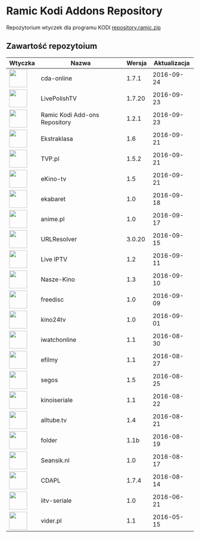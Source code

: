 # Ramic Kodi Addons Repository
Repozytorium wtyczek dla programu KODI
[repository.ramic.zip](https://github.com/ramicspa/kodi/raw/master/repository.ramic.zip)
## Zawartość repozytoium
|Wtyczka|Nazwa|Wersja|Aktualizacja|
|---|---|---|---|
|<img src="https://offshoregit.com/ramicspa/kodi/zips/plugin.video.cdaonline/icon.png" width="48">|cda-online|1.7.1|2016-09-24
|<img src="https://offshoregit.com/ramicspa/kodi/zips/plugin.video.LivePolishTV/icon.png" width="48">|LivePolishTV|1.7.20|2016-09-23
|<img src="https://offshoregit.com/ramicspa/kodi/zips/repository.ramic/icon.png" width="48">|Ramic Kodi Add-ons Repository|1.2.1|2016-09-23
|<img src="https://offshoregit.com/ramicspa/kodi/zips/plugin.video.ekstraklasa/icon.png" width="48">|Ekstraklasa|1.6|2016-09-21
|<img src="https://offshoregit.com/ramicspa/kodi/zips/plugin.video.TVP.pl/icon.png" width="48">|TVP.pl|1.5.2|2016-09-21
|<img src="https://offshoregit.com/ramicspa/kodi/zips/plugin.video.ekinotv/icon.png" width="48">|eKino-tv|1.5|2016-09-21
|<img src="https://offshoregit.com/ramicspa/kodi/zips/plugin.video.ekabaretpl/icon.png" width="48">|ekabaret|1.0|2016-09-18
|<img src="https://offshoregit.com/ramicspa/kodi/zips/plugin.video.anime.pl/icon.png" width="48">|anime.pl|1.0|2016-09-17
|<img src="https://offshoregit.com/ramicspa/kodi/zips/script.module.urlresolver/icon.png" width="48">|URLResolver|3.0.20|2016-09-15
|<img src="https://offshoregit.com/ramicspa/kodi/zips/plugin.video.LiveIPTV/icon.png" width="48">|Live IPTV|1.2|2016-09-11
|<img src="https://offshoregit.com/ramicspa/kodi/zips/plugin.video.naszekino/icon.png" width="48">|Nasze-Kino|1.3|2016-09-10
|<img src="https://offshoregit.com/ramicspa/kodi/zips/plugin.video.freedisc.pl/icon.png" width="48">|freedisc|1.0|2016-09-09
|<img src="https://offshoregit.com/ramicspa/kodi/zips/plugin.video.kino24tv/icon.png" width="48">|kino24tv|1.0|2016-09-01
|<img src="https://offshoregit.com/ramicspa/kodi/zips/plugin.video.iwatchonline/icon.png" width="48">|iwatchonline|1.1|2016-08-30
|<img src="https://offshoregit.com/ramicspa/kodi/zips/plugin.video.efilmy/icon.png" width="48">|efilmy|1.1|2016-08-27
|<img src="https://offshoregit.com/ramicspa/kodi/zips/plugin.video.segos/icon.png" width="48">|segos|1.5|2016-08-25
|<img src="https://offshoregit.com/ramicspa/kodi/zips/plugin.video.kinoiseriale/icon.png" width="48">|kinoiseriale|1.1|2016-08-22
|<img src="https://offshoregit.com/ramicspa/kodi/zips/plugin.video.alltube.tv/icon.png" width="48">|alltube.tv|1.4|2016-08-21
|<img src="https://offshoregit.com/ramicspa/kodi/zips/plugin.video.folderramic/icon.png" width="48">|folder|1.1b|2016-08-19
|<img src="https://offshoregit.com/ramicspa/kodi/zips/plugin.video.seansik.nl/icon.png" width="48">|Seansik.nl|1.0|2016-08-17
|<img src="https://offshoregit.com/ramicspa/kodi/zips/plugin.video.cdapl/icon.png" width="48">|CDAPL|1.7.4|2016-08-14
|<img src="https://offshoregit.com/ramicspa/kodi/zips/plugin.video.iitv/icon.png" width="48">|iitv-seriale|1.0|2016-06-21
|<img src="https://offshoregit.com/ramicspa/kodi/zips/plugin.video.viderpl/icon.png" width="48">|vider.pl|1.1|2016-05-15